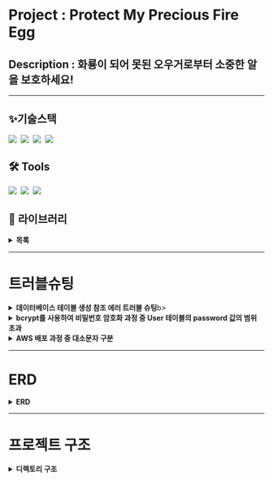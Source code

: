 # Project : Protect My Precious Fire Egg

## Description : 화룡이 되어 못된 오우거로부터 소중한 알을 보호하세요!

---

## ✨기술스택

<img src="https://img.shields.io/badge/javascript-F7DF1E.svg?style=for-the-badge&logo=javascript&logoColor=20232a" />&nbsp;
<img src="https://img.shields.io/badge/Node.js-5FA04E.svg?style=for-the-badge&logo=node.js&logoColor=20232a" />&nbsp;
<img src="https://img.shields.io/badge/mysql-4479A1.svg?style=for-the-badge&logo=mysql&logoColor=white" />&nbsp;
<img src="https://img.shields.io/badge/Unity-E0234E.svg?style=for-the-badge&logo=unity&logoColor=white" />&nbsp;

## 🛠 Tools

<img src="https://img.shields.io/badge/VSCode-4479A1.svg?style=for-the-badge&logo=visual-studio-code&logoColor=22ABF3" />&nbsp;
    <img src="https://img.shields.io/badge/Rider-E0234E.svg?style=for-the-badge&logo=rider&logoColor=2C2C32" />&nbsp;
<img src="https://img.shields.io/badge/figma-F24E1E.svg?style=for-the-badge&logo=figma&logoColor=white" />&nbsp;

## 🧰 라이브러리


<details>
    
  <summary><b>목록</b></summary>

```
"bcrypt"
"dotenv"
"joi"
"jsonwebtoken"
"jwt-decode"
"lodash"
"mysql2"
"protobufjs"
"redis"
"uuid"

```

</details>

---

# 트러블슈팅


<details>
  <summary><b>데이터베이스 테이블 생성 참조 에러 트러블 슈팅</b>b></summary>
 - 문제상황

```
유저의 정보는 user_db에 저장 게임기록은 record_db에 저장하려 했으나

record_db에서 user_db의 userId를 외레키로 사용할경우 Reference에러가 발생한다.
```

- 해결방안

```
1.user_db에 user테이블과 record테이블을 함께 작성한다.

2.record_db에서 user_db자체를 참조한다.
```

- 실제 해결 방법

```
MySQL InnoDB를 사용하여 user_db자체를 참조한다.
```

- 수정전 코드

```ruby

user_db.sql 테이블 생성코드

CREATE TABLE IF NOT EXISTS `User` (
    userId VARCHAR(255) AUTO_INCREMENT PRIMARY KEY E,
    email VARCHAR(255) NOT NULL UNIQUE,
    password VARCHAR(255) NOT NULL,
    createAt DATETIME DEFAULT CURRENT_TIMESTAMP,
    updatedAt DATETIME DEFAULT CURRENT_TIMESTAMP ON UPDATE CURRENT_TIMESTAMP
);


recode_db.sql 테이블 생성코드

CREATE TABLE IF NOT EXISTS Record(
    id INT(11) AUTO_INCREMENT PRIMARY KEY,
    userId VARCHAR(255) NOT NULL UNIQUE,  -- 플레이어 1 ID
    opponentId VARCHAR(255) NOT NULL,  -- 플레이어 2 ID
    isWin BOOLEAN NOT NULL,  -- 승/패 여부
    gameDate TIMESTAMP DEFAULT CURRENT_TIMESTAMP,  -- 게임 날짜
    FOREIGN KEY (userId) REFERENCES user (userId)
);

//user_db에서 userId를 참조하려고했지만 서로 다른 DB이므로 연결이 불가하다.
```

-수정후 코드

```ruby
user 테이블 생성 코드

CREATE TABLE IF NOT EXISTS `User` (
    userId VARCHAR(255) AUTO_INCREMENT PRIMARY KEY E,
    email VARCHAR(255) NOT NULL UNIQUE,
    password VARCHAR(255) NOT NULL,
    createAt DATETIME DEFAULT CURRENT_TIMESTAMP,
    updatedAt DATETIME DEFAULT CURRENT_TIMESTAMP ON UPDATE CURRENT_TIMESTAMP
);

record 테이블 생성 코드

CREATE TABLE IF NOT EXISTS Record(
   id INT(11) AUTO_INCREMENT PRIMARY KEY,
    userId VARCHAR(255) NOT NULL UNIQUE,  -- 플레이어 1 ID
    opponentId VARCHAR(255) NOT NULL,  -- 플레이어 2 ID
    isWin BOOLEAN NOT NULL,  -- 승/패 여부
    gameDate TIMESTAMP DEFAULT CURRENT_TIMESTAMP,  -- 게임 날짜
    FOREIGN KEY (userId) REFERENCES USER_DB.`User`(userId) <===여기
);

// record 테이블 생성코드에서 userId를 참조하려할 경우 MySQL 을 위한 데이터베이스 엔진인 InnoDB를 사용해여 USER_DB.User를 통해 통째로 참조하여 해결했다.

```
</details>


<details>
  <summary><b> bcrypt를 사용하여 비밀번호 암호화 과정 중 User 테이블의 password 값의 범위 초과</b></summary>
 기존 User 쿼리를 작성할 때 `password` 컬럼의 타입을 `VARCHAR(20)`으로 설정했음.
비밀번호가 20자를 넘길 것이라 생각을 하지 않았음.
그로 인해 bcrypt로 암호화 된 비밀번호를 저장할 때 회원가입 과정에서 문제가 생겼고, 쿼리를 수정하여 해결할 수 있었음.
</details>


<details>
  <summary><b>AWS 배포 과정 중 대소문자 구분</b></summary>
 윈도우에서 로컬 DB로 작업할 때 쿼리에서 테이블에 접근할 때 User와 Record로 접근했음.
생성은 user와 record로 되었고, 윈도우에서 별 문제 없이 작동했음.
근데 AWS에 배포하려 하니 DB 작업에 계속 실패를 하였고, 리눅스에선 User와 user를 다르게 취급한다는 것을 알게 되었음.
해당 쿼리를 수정하니 제대로 작동하였음.
</details>




---

# ERD

<details>
<summary><b>ERD</b></summary>
  
## ![/image.png](image.png)  

</details>


---
# 프로젝트 구조


<details>
  <summary><b>디렉토리 구조</b></summary>
  
  ```
   📂src
  ┣ 📂classes
  ┃ ┣ 📂managers
  ┃ ┗ 📂models
  ┣ 📂config
  ┣ 📂constants
  ┣ 📂db
  ┃ ┣ 📂migration
  ┃ ┣ 📂record
  ┃ ┣ 📂sql
  ┃ ┣ 📂user
  ┣ 📂events
  ┣ 📂handler
  ┃ ┣ 📂game
  ┃ ┣ 📂user
  ┃ ┗ 📜index.js
  ┣ 📂init
  ┣ 📂middleware
  ┣ 📂protobuf
  ┣ 📂sessions
  ┣ 📂utils
  ┃ ┣ 📂db
  ┃ ┣ 📂error
  ┃ ┣ 📂parser
  ┃ ┣ 📂response
  ┗ 📜server.js
  
  ```
</details>


